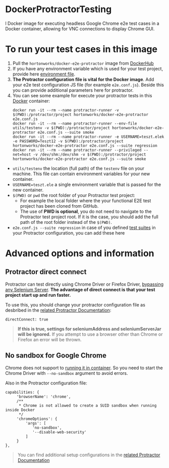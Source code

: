 # DockerProtractorTesting
l Docker image for executing headless Google Chrome e2e test cases in a Docker container, allowing for VNC connections to display Chrome GUI.

# To run your test cases in this image
1. Pull the `hortonworks/docker-e2e-protractor` image from [DockerHub](https://hub.docker.com/r/hortonworks/docker-e2e-protractor/)
2. If you have any environment variable which is used for your test project, provide here [environment file](utils/testenv).
3. **The Protractor configuration file is vital for the Docker image**. Add your e2e test configuration JS file (for example `e2e.conf.js`). Beside this you can provide additional parameters here for protractor.
4. You can see some example for execute your protractor tests in this [Docker](https://docs.docker.com/engine/installation/) container:
    ```
    docker run -it --rm --name protractor-runner -v $(PWD):/protractor/project hortonworks/docker-e2e-protractor e2e.conf.js    
    docker run -it --rm --name protractor-runner --env-file utils/testenv -v $(PWD):/protractor/project hortonworks/docker-e2e-protractor e2e.conf.js --suite smoke
    docker run -it --rm --name protractor-runner -e USERNAME=teszt.elek -e PASSWORD=Teszt12 -v $(PWD):/protractor/project hortonworks/docker-e2e-protractor e2e.conf.js --suite regression
    docker run -it --rm --name protractor-runner --privileged --net=host -v /dev/shm:/dev/shm -v $(PWD):/protractor/project hortonworks/docker-e2e-protractor e2e.conf.js --suite smoke    
    ```

  - `utils/testenv` the location (full path) of the `testenv` file on your machine. This file can contain environment variables for your new container.
  - `USERNAME=teszt.ele` a single environment variable that is passed for the new container.
  - `$(PWD)` or `pwd` the root folder of your Protractor test project:
    - For example the local folder where the your functional E2E test project has been cloned from GitHub.
    - The use of **PWD is optional**, you do not need to navigate to the Protractor test project root. If it is the case, you should add the full path of the root folder instead of the `$(PWD)`.
  - `e2e.conf.js --suite regression` in case of you defined [test suites](http://www.protractortest.org/#/page-objects#configuring-test-suites) in your Protractor configuration, you can add these here

# Advanced options and information

## Protractor direct connect
Protractor can test directly using Chrome Driver or Firefox Driver, [bypassing any Selenium Server](https://github.com/angular/protractor/blob/master/docs/server-setup.md#connecting-directly-to-browser-drivers). **The advantage of direct connect is that your test project start up and run faster.**

To use this, you should change your protractor configuration file as desbribed in the [related Protractor Documentation](https://github.com/angular/protractor/blob/master/docs/server-setup.md#connecting-directly-to-browser-drivers):
```
directConnect: true
```
>**If this is true, settings for seleniumAddress and seleniumServerJar will be ignored.** If you attempt to use a browser other than Chrome or Firefox an error will be thrown.

## No sandbox for Google Chrome
Chrome does not support to [running it in container](https://github.com/travis-ci/travis-ci/issues/938#issuecomment-77785455). So you need to start the Chrome Driver with `--no-sandbox` argument to avoid errors.

Also in the Protractor configuration file:
```
capabilities: {
     'browserName': 'chrome',
     /**
      * Chrome is not allowed to create a SUID sandbox when running inside Docker
      */
     'chromeOptions': {
         'args': [
            'no-sandbox',
            '--disable-web-security'
         ]
     }
},
```
>You can find additional setup configurations in the [related Protractor Documentation](https://github.com/angular/protractor/blob/master/docs/browser-setup.md)
